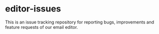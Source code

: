 # editor-issues
This is an issue tracking repository for reporting bugs, improvements and feature requests of our email editor.
